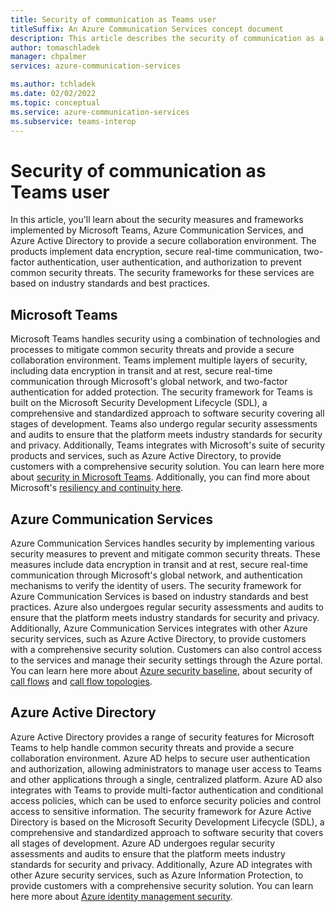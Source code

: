 ```yaml
---
title: Security of communication as Teams user
titleSuffix: An Azure Communication Services concept document
description: This article describes the security of communication as a Teams user with Azure Communication Services.
author: tomaschladek
manager: chpalmer
services: azure-communication-services

ms.author: tchladek
ms.date: 02/02/2022
ms.topic: conceptual
ms.service: azure-communication-services
ms.subservice: teams-interop
---
```

# Security of communication as Teams user
In this article, you'll learn about the security measures and frameworks implemented by Microsoft Teams, Azure Communication Services, and Azure Active Directory to provide a secure collaboration environment. The products implement data encryption, secure real-time communication, two-factor authentication, user authentication, and authorization to prevent common security threats. The security frameworks for these services are based on industry standards and best practices. 

## Microsoft Teams
Microsoft Teams handles security using a combination of technologies and processes to mitigate common security threats and provide a secure collaboration environment. Teams implement multiple layers of security, including data encryption in transit and at rest, secure real-time communication through Microsoft's global network, and two-factor authentication for added protection. The security framework for Teams is built on the Microsoft Security Development Lifecycle (SDL), a comprehensive and standardized approach to software security covering all stages of development. Teams also undergo regular security assessments and audits to ensure that the platform meets industry standards for security and privacy. Additionally, Teams integrates with Microsoft's suite of security products and services, such as Azure Active Directory, to provide customers with a comprehensive security solution. You can learn here more about [security in Microsoft Teams](/microsoftteams/teams-security-guide). Additionally, you can find more about Microsoft's [resiliency and continuity here](/compliance/assurance/assurance-data-resiliency-overview).

## Azure Communication Services
Azure Communication Services handles security by implementing various security measures to prevent and mitigate common security threats. These measures include data encryption in transit and at rest, secure real-time communication through Microsoft's global network, and authentication mechanisms to verify the identity of users. The security framework for Azure Communication Services is based on industry standards and best practices. Azure also undergoes regular security assessments and audits to ensure that the platform meets industry standards for security and privacy. Additionally, Azure Communication Services integrates with other Azure security services, such as Azure Active Directory, to provide customers with a comprehensive security solution. Customers can also control access to the services and manage their security settings through the Azure portal. You can learn here more about [Azure security baseline](/security/benchmark/azure/baselines/azure-communication-services-security-baseline?toc=/azure/communication-services/toc.json), about security of [call flows](../../call-flows.md) and [call flow topologies](../../detailed-call-flows.md).

## Azure Active Directory
Azure Active Directory provides a range of security features for Microsoft Teams to help handle common security threats and provide a secure collaboration environment. Azure AD helps to secure user authentication and authorization, allowing administrators to manage user access to Teams and other applications through a single, centralized platform. Azure AD also integrates with Teams to provide multi-factor authentication and conditional access policies, which can be used to enforce security policies and control access to sensitive information. The security framework for Azure Active Directory is based on the Microsoft Security Development Lifecycle (SDL), a comprehensive and standardized approach to software security that covers all stages of development. Azure AD undergoes regular security assessments and audits to ensure that the platform meets industry standards for security and privacy. Additionally, Azure AD integrates with other Azure security services, such as Azure Information Protection, to provide customers with a comprehensive security solution. You can learn here more about [Azure identity management security](../../../../security/fundamentals/identity-management-overview.md).